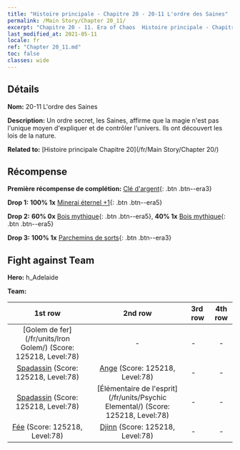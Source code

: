 ```yaml
---
title: "Histoire principale - Chapitre 20 - 20-11 L'ordre des Saines"
permalink: /Main Story/Chapter 20_11/
excerpt: "Chapitre 20 - 11. Era of Chaos  Histoire principale - Chapitre 20_11. 20-11 L'ordre des Saines"
last_modified_at: 2021-05-11
locale: fr
ref: "Chapter 20_11.md"
toc: false
classes: wide
---
```


## Détails

 **Nom:** 20-11 L'ordre des Saines

 **Description:** Un ordre secret, les Saines, affirme que la magie n'est pas l'unique moyen d'expliquer et de contrôler l'univers. Ils ont découvert les lois de la nature.

 **Related to:** [Histoire principale Chapitre 20](/fr/Main Story/Chapter 20/)

## Récompense

 **Première récompense de complétion:** [Clé d'argent](/ItemsFR/con_693/){: .btn .btn--era3}

 **Drop 1:** **100% 1x** [Minerai éternel +1](/ItemsFR/mat_68/){: .btn .btn--era5}

 **Drop 2:** **60% 0x** [Bois mythique](/ItemsFR/mat_62/){: .btn .btn--era5}, **40% 1x** [Bois mythique](/ItemsFR/mat_62/){: .btn .btn--era5}

 **Drop 3:** **100% 1x** [Parchemins de sorts](/ItemsFR/con_694/){: .btn .btn--era3}


## Fight against Team
 **Hero:** h_Adelaide

 **Team:**


  | 1st row | 2nd row | 3rd row | 4th row |
  |:----:|:----:|:----|:----:|
  | [Golem de fer](/fr/units/Iron Golem/) (Score: 125218, Level:78)  | - | - | - |
  | [Spadassin](/fr/units/Swordsman/) (Score: 125218, Level:78)  | [Ange](/fr/units/Angel/) (Score: 125218, Level:78)  | - | - |
  | [Spadassin](/fr/units/Swordsman/) (Score: 125218, Level:78)  | [Élémentaire de l'esprit](/fr/units/Psychic Elemental/) (Score: 125218, Level:78)  | - | - |
  | [Fée](/fr/units/Sprite/) (Score: 125218, Level:78)  | [Djinn](/fr/units/Genie/) (Score: 125218, Level:78)  | - | - |


